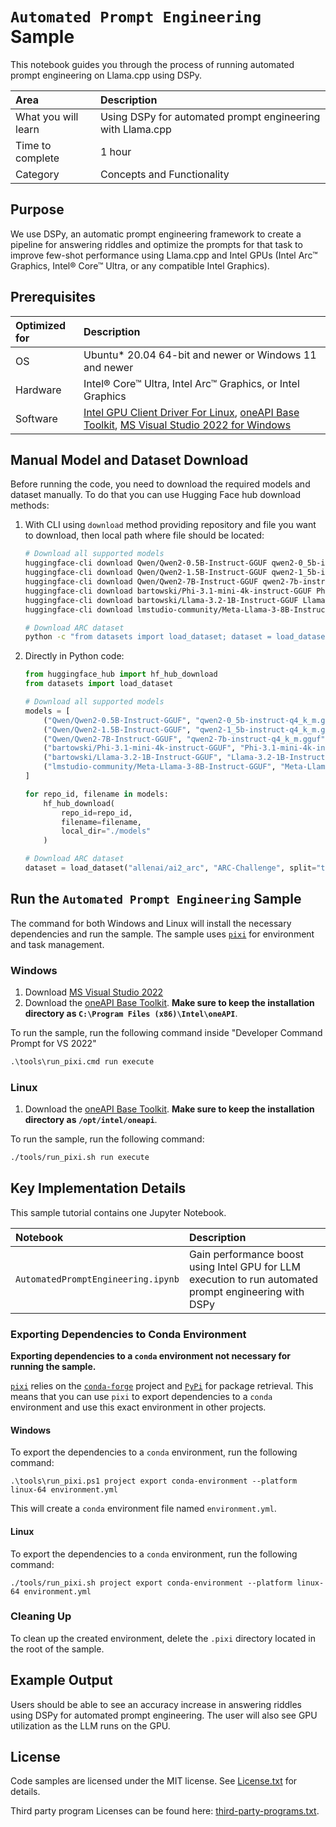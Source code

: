 ﻿# `Automated Prompt Engineering` Sample

This notebook guides you through the process of running automated prompt engineering on Llama.cpp using DSPy.

| Area                | Description                                                |
| :------------------ | :--------------------------------------------------------- |
| What you will learn | Using DSPy for automated prompt engineering with Llama.cpp |
| Time to complete    | 1 hour                                                     |
| Category            | Concepts and Functionality                                 |

## Purpose

We use DSPy, an automatic prompt engineering framework to create a pipeline for answering riddles and optimize the prompts for that task to improve few-shot performance using Llama.cpp and Intel GPUs (Intel Arc™ Graphics, Intel® Core™ Ultra, or any compatible Intel Graphics).

## Prerequisites

| Optimized for | Description                                                                                                                                                                                                                                                                                                                                         |
| :------------ | :-------------------------------------------------------------------------------------------------------------------------------------------------------------------------------------------------------------------------------------------------------------------------------------------------------------------------------------------------- |
| OS            | Ubuntu* 20.04 64-bit and newer or Windows 11 and newer                                                                                                                                                                                                                                                                                              |
| Hardware      | Intel® Core™ Ultra, Intel Arc™ Graphics, or Intel Graphics                                                                                                                                                                                                                                                                                          |
| Software      | [Intel GPU Client Driver For Linux](https://dgpu-docs.intel.com/driver/client/overview.html), [oneAPI Base Toolkit](https://www.intel.com/content/www/us/en/developer/tools/oneapi/base-toolkit-download.html), [MS Visual Studio 2022 for Windows](https://visualstudio.microsoft.com/downloads/?q=build+tools#build-tools-for-visual-studio-2022) |

## Manual Model and Dataset Download

Before running the code, you need to download the required models and dataset manually. To do that you can use Hugging Face hub download methods:

1. With CLI using `download` method providing repository and file you want to download, then local path where file should be located:
   ```bash
   # Download all supported models
   huggingface-cli download Qwen/Qwen2-0.5B-Instruct-GGUF qwen2-0_5b-instruct-q4_k_m.gguf ./models/qwen2-0_5b-instruct-q4_k_m.gguf
   huggingface-cli download Qwen/Qwen2-1.5B-Instruct-GGUF qwen2-1_5b-instruct-q4_k_m.gguf ./models/qwen2-1_5b-instruct-q4_k_m.gguf
   huggingface-cli download Qwen/Qwen2-7B-Instruct-GGUF qwen2-7b-instruct-q4_k_m.gguf ./models/qwen2-7b-instruct-q4_k_m.gguf
   huggingface-cli download bartowski/Phi-3.1-mini-4k-instruct-GGUF Phi-3.1-mini-4k-instruct-Q4_K_M.gguf ./models/Phi-3.1-mini-4k-instruct-Q4_K_M.gguf
   huggingface-cli download bartowski/Llama-3.2-1B-Instruct-GGUF Llama-3.2-1B-Instruct-Q4_K_M.gguf ./models/Llama-3.2-1B-Instruct-Q4_K_M.gguf
   huggingface-cli download lmstudio-community/Meta-Llama-3-8B-Instruct-GGUF Meta-Llama-3-8B-Instruct-Q4_K_M.gguf ./models/Meta-Llama-3-8B-Instruct-Q4_K_M.gguf
   
   # Download ARC dataset
   python -c "from datasets import load_dataset; dataset = load_dataset('allenai/ai2_arc', 'ARC-Challenge', split='train')"
   ```

2. Directly in Python code:
   ```python
   from huggingface_hub import hf_hub_download
   from datasets import load_dataset

   # Download all supported models
   models = [
       ("Qwen/Qwen2-0.5B-Instruct-GGUF", "qwen2-0_5b-instruct-q4_k_m.gguf"),
       ("Qwen/Qwen2-1.5B-Instruct-GGUF", "qwen2-1_5b-instruct-q4_k_m.gguf"),
       ("Qwen/Qwen2-7B-Instruct-GGUF", "qwen2-7b-instruct-q4_k_m.gguf"),
       ("bartowski/Phi-3.1-mini-4k-instruct-GGUF", "Phi-3.1-mini-4k-instruct-Q4_K_M.gguf"),
       ("bartowski/Llama-3.2-1B-Instruct-GGUF", "Llama-3.2-1B-Instruct-Q4_K_M.gguf"),
       ("lmstudio-community/Meta-Llama-3-8B-Instruct-GGUF", "Meta-Llama-3-8B-Instruct-Q4_K_M.gguf")
   ]
   
   for repo_id, filename in models:
       hf_hub_download(
           repo_id=repo_id,
           filename=filename,
           local_dir="./models"
       )
   
   # Download ARC dataset
   dataset = load_dataset("allenai/ai2_arc", "ARC-Challenge", split="train")
   ```

## Run the `Automated Prompt Engineering` Sample

The command for both Windows and Linux will install the necessary dependencies and run the sample. The sample uses [`pixi`](https://github.com/prefix-dev/pixi/) for environment and task management.

### Windows

1. Download [MS Visual Studio 2022](https://visualstudio.microsoft.com/downloads/?q=build+tools#build-tools-for-visual-studio-2022)
2. Download the [oneAPI Base Toolkit](https://www.intel.com/content/www/us/en/developer/tools/oneapi/base-toolkit-download.html). **Make sure to keep the installation directory as `C:\Program Files (x86)\Intel\oneAPI`**.

To run the sample, run the following command inside "Developer Command Prompt for VS 2022"

```cmd
.\tools\run_pixi.cmd run execute
```

### Linux

1. Download the [oneAPI Base Toolkit](https://www.intel.com/content/www/us/en/developer/tools/oneapi/base-toolkit-download.html). **Make sure to keep the installation directory as `/opt/intel/oneapi`**.

To run the sample, run the following command:

```bash
./tools/run_pixi.sh run execute
```

## Key Implementation Details

This sample tutorial contains one Jupyter Notebook.

| Notebook                           | Description                                                                                            |
| :--------------------------------- | :----------------------------------------------------------------------------------------------------- |
| `AutomatedPromptEngineering.ipynb` | Gain performance boost using Intel GPU for LLM execution to run automated prompt engineering with DSPy |

### Exporting Dependencies to Conda Environment

**Exporting dependencies to a `conda` environment not necessary for running the sample.**

[`pixi`](https://github.com/prefix-dev/pixi/) relies on the [`conda-forge`](https://conda-forge.org/) project and [`PyPi`](https://pypi.org/) for package retrieval. This means that you can use `pixi` to export dependencies to a `conda` environment and use this exact environment in other projects.

#### Windows

To export the dependencies to a `conda` environment, run the following command:

```
.\tools\run_pixi.ps1 project export conda-environment --platform linux-64 environment.yml
```

This will create a `conda` environment file named `environment.yml`.

#### Linux

To export the dependencies to a `conda` environment, run the following command:

```
./tools/run_pixi.sh project export conda-environment --platform linux-64 environment.yml
```

### Cleaning Up

To clean up the created environment, delete the `.pixi` directory located in the root of the sample.

## Example Output

Users should be able to see an accuracy increase in answering riddles using DSPy for automated prompt engineering. The user will also see GPU utilization as the LLM runs on the GPU.

## License

Code samples are licensed under the MIT license. See [License.txt](https://github.com/oneapi-src/oneAPI-samples/blob/master/License.txt) for details.

Third party program Licenses can be found here: [third-party-programs.txt](https://github.com/oneapi-src/oneAPI-samples/blob/master/third-party-programs.txt).
